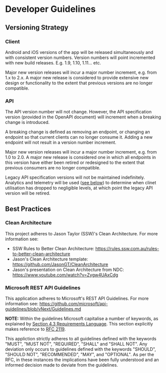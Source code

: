# Developer Guidelines

## Versioning Strategy

### Client
Android and iOS versions of the app will be released simultaneously and with consistent version numbers. Version numbers will point incremented with new build releases. E.g. 1.9, 1.10, 1.11... etc.

Major new version releases will incur a major number increment, e.g. from 1.x to 2.x. A major new release is considered to provide extensive new design or functionality to the extent that previous versions are no longer compatible.

### API
The API version number will not change. However, the API specification version (provided in the OpenAPI document) will increment when a breaking change is introduced.

A breaking change is defined as removing an endpoint, or changing an endpoint so that current clients can no longer consume it. Adding a new endpoint will not result in a version number increment.

Major new version releases will incur a major number increment, e.g. from 1.0 to 2.0. A major new release is considered one in which all endpoints in this version have either been retired or redesigned to the extent that previous consumers are no longer compatible.

Legacy API specification versions will not be maintained indefinitely. Analytics and telemetry will be used ([see below](#analytics)) to determine when clinet utilisation has dropped to negligible levels, at which point the legacy API version will be retired.

## Best Practices

### Clean Architecture
This project adheres to Jason Taylor (SSW)'s Clean Architecture. For more information see:

* SSW Rules to Better Clean Architecture: https://rules.ssw.com.au/rules-to-better-clean-architecture
* Jason's Clean Architecture template: https://github.com/JasonGT/CleanArchitecture
* Jason's presentation on Clean Architecture from NDC: https://www.youtube.com/watch?v=Zygw4UAxCdg

### Microsoft REST API Guidelines
This application adheres to Microsoft's REST API Guidelines. For more information see: https://github.com/microsoft/api-guidelines/blob/vNext/Guidelines.md

**NOTE:** Within the guidelines Microsoft capitalise a number of keywords, as explained by [Section 4.3 Requirements Language](https://github.com/microsoft/api-guidelines/blob/vNext/Guidelines.md#43-requirements-language). This section explicitly makes reference to [RFC 2119](https://www.ietf.org/rfc/rfc2119.txt).

This appliction strictly adheres to all guidelines defined with the keywords "MUST", "MUST NOT", "REQUIRED", "SHALL" and "SHALL NOT".
Any deviation only occurs to guidelines defined with the keywords "SHOULD", "SHOULD NOT", "RECOMMENDED", "MAY", and "OPTIONAL". As per the RFC, in these instances the implications have been fully understood and an informed decision made to deviate from the guidelines.
